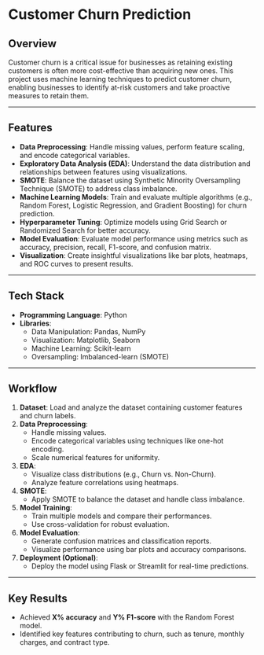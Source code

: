 # Customer Churn Prediction

## Overview
Customer churn is a critical issue for businesses as retaining existing customers is often more cost-effective than acquiring new ones. This project uses machine learning techniques to predict customer churn, enabling businesses to identify at-risk customers and take proactive measures to retain them.

---

## Features
- **Data Preprocessing**: Handle missing values, perform feature scaling, and encode categorical variables.
- **Exploratory Data Analysis (EDA)**: Understand the data distribution and relationships between features using visualizations.
- **SMOTE**: Balance the dataset using Synthetic Minority Oversampling Technique (SMOTE) to address class imbalance.
- **Machine Learning Models**: Train and evaluate multiple algorithms (e.g., Random Forest, Logistic Regression, and Gradient Boosting) for churn prediction.
- **Hyperparameter Tuning**: Optimize models using Grid Search or Randomized Search for better accuracy.
- **Model Evaluation**: Evaluate model performance using metrics such as accuracy, precision, recall, F1-score, and confusion matrix.
- **Visualization**: Create insightful visualizations like bar plots, heatmaps, and ROC curves to present results.

---

## Tech Stack
- **Programming Language**: Python
- **Libraries**:
  - Data Manipulation: Pandas, NumPy
  - Visualization: Matplotlib, Seaborn
  - Machine Learning: Scikit-learn
  - Oversampling: Imbalanced-learn (SMOTE)

---

## Workflow
1. **Dataset**: Load and analyze the dataset containing customer features and churn labels.
2. **Data Preprocessing**:
   - Handle missing values.
   - Encode categorical variables using techniques like one-hot encoding.
   - Scale numerical features for uniformity.
3. **EDA**:
   - Visualize class distributions (e.g., Churn vs. Non-Churn).
   - Analyze feature correlations using heatmaps.
4. **SMOTE**:
   - Apply SMOTE to balance the dataset and handle class imbalance.
5. **Model Training**:
   - Train multiple models and compare their performances.
   - Use cross-validation for robust evaluation.
6. **Model Evaluation**:
   - Generate confusion matrices and classification reports.
   - Visualize performance using bar plots and accuracy comparisons.
7. **Deployment (Optional)**:
   - Deploy the model using Flask or Streamlit for real-time predictions.

---

## Key Results
- Achieved **X% accuracy** and **Y% F1-score** with the Random Forest model.
- Identified key features contributing to churn, such as tenure, monthly charges, and contract type.
